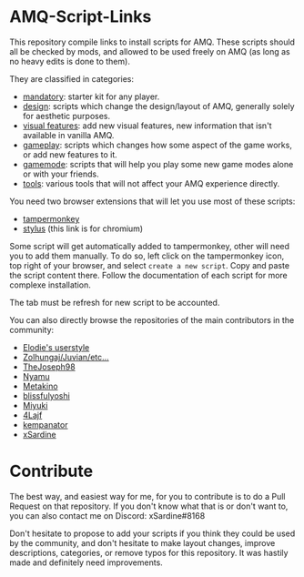 # AMQ-Script-Links

This repository compile links to install scripts for AMQ. These scripts should all be checked by mods, and allowed to be used freely on AMQ (as long as no heavy edits is done to them).

They are classified in categories:

- [mandatory](https://github.com/xSardine/AMQ-Script-Links/tree/main/mandatory#mandatory): starter kit for any player.
- [design](https://github.com/xSardine/AMQ-Script-Links/tree/main/design#design): scripts which change the design/layout of AMQ, generally solely for aesthetic purposes.
- [visual features](https://github.com/xSardine/AMQ-Script-Links/tree/main/visual%20features#visual-features): add new visual features, new information that isn't available in vanilla AMQ.
- [gameplay](https://github.com/xSardine/AMQ-Script-Links/tree/main/gameplay#gameplay): scripts which changes how some aspect of the game works, or add new features to it.
- [gamemode](https://github.com/xSardine/AMQ-Script-Links/tree/main/gamemode#gamemode): scripts that will help you play some new game modes alone or with your friends.
- [tools](https://github.com/xSardine/AMQ-Script-Links/tree/main/tools#tools): various tools that will not affect your AMQ experience directly.

You need two browser extensions that will let you use most of these scripts:

- [tampermonkey](https://www.tampermonkey.net/)
- [stylus](https://chrome.google.com/webstore/detail/stylus/clngdbkpkpeebahjckkjfobafhncgmne?hl=en) (this link is for chromium)

Some script will get automatically added to tampermonkey, other will need you to add them manually. To do so, left click on the tampermonkey icon, top right of your browser, and select `create a new script`. Copy and paste the script content there. Follow the documentation of each script for more complexe installation.

The tab must be refresh for new script to be accounted.

You can also directly browse the repositories of the main contributors in the community:

- [Elodie's userstyle](https://userstyles.world/user/melodyelodie)
- [Zolhungaj/Juvian/etc...](https://github.com/amq-script-project/AMQ-Scripts)
- [TheJoseph98](https://github.com/TheJoseph98/AMQ-Scripts)
- [Nyamu](https://github.com/nyamu-amq/amq_scripts)
- [Metakino](https://github.com/Metakino/AMQ-MetakinoScript)
- [blissfulyoshi](https://github.com/blissfulyoshi/AMQ-UI-Rearranger)
- [Miyuki](https://github.com/Mxyuki/AMQ-Scripts)
- [4Lajf](https://github.com/4Lajf/amq-scripts)
- [kempanator](https://github.com/kempanator/amq-scripts)
- [xSardine](https://github.com/xSardine/AMQ-Stuff)

# Contribute

The best way, and easiest way for me, for you to contribute is to do a Pull Request on that repository. If you don't know what that is or don't want to, you can also contact me on Discord: xSardine#8168

Don't hesitate to propose to add your scripts if you think they could be used by the community, and don't hesitate to make layout changes, improve descriptions, categories, or remove typos for this repository. It was hastily made and definitely need improvements.
